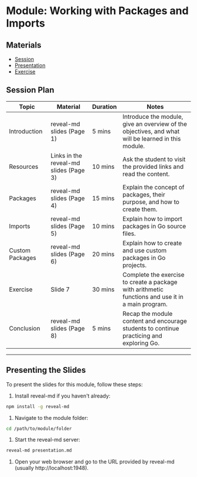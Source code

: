 # Module: Working with Packages and Imports

## Materials

- [Session](./SESSION.md)
- [Presentation](./PRESENTATION.md)
- [Exercise](./EXERCISE.md)

## Session Plan

| Topic                 | Material                                | Duration | Notes                                                                                             |
| --------------------- | --------------------------------------- | -------- | ------------------------------------------------------------------------------------------------- |
| Introduction          | reveal-md slides (Page 1)               | 5 mins   | Introduce the module, give an overview of the objectives, and what will be learned in this module. |
| Resources             | Links in the reveal-md slides (Page 3)  | 10 mins  | Ask the student to visit the provided links and read the content.                                 |
| Packages              | reveal-md slides (Page 4)               | 15 mins  | Explain the concept of packages, their purpose, and how to create them.                           |
| Imports               | reveal-md slides (Page 5)               | 10 mins  | Explain how to import packages in Go source files.                                                |
| Custom Packages       | reveal-md slides (Page 6)               | 20 mins  | Explain how to create and use custom packages in Go projects.                                     |
| Exercise              | Slide 7                                 | 30 mins  | Complete the exercise to create a package with arithmetic functions and use it in a main program. |
| Conclusion            | reveal-md slides (Page 8)               | 5 mins   | Recap the module content and encourage students to continue practicing and exploring Go.         |


---
## Presenting the Slides

To present the slides for this module, follow these steps:

1. Install reveal-md if you haven't already:

```sh
npm install -g reveal-md
```

1. Navigate to the module folder:

```sh
cd /path/to/module/folder
```

1. Start the reveal-md server:

```sh
reveal-md presentation.md
```

1. Open your web browser and go to the URL provided by reveal-md (usually http://localhost:1948).

